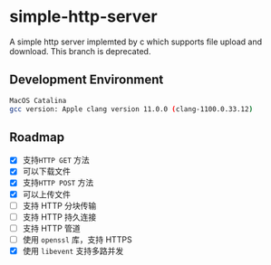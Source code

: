 # simple-http-server

A simple http server implemted by c which supports file upload and download.
This branch is deprecated.

## Development Environment

``` bash
MacOS Catalina
gcc version: Apple clang version 11.0.0 (clang-1100.0.33.12)
```

## Roadmap

* [x] 支持`HTTP GET` 方法
* [x] 可以下载文件
* [x] 支持`HTTP POST` 方法
* [x] 可以上传文件
* [ ] 支持 HTTP 分块传输
* [ ] 支持 HTTP 持久连接
* [ ] 支持 HTTP 管道
* [ ] 使用 `openssl` 库，支持 HTTPS
* [x] 使用 `libevent` 支持多路并发
